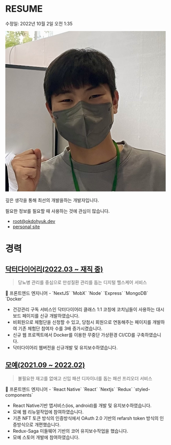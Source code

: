 # RESUME

수정일: 2022년 10월 2일 오전 1:35

![IMG_4180.jpeg](./images/profile.jpeg)

깊은 생각을 통해 최선의 개발을하는 개발자입니다.

필요한 정보를 필요할 때 사용하는 것에 관심이 많습니다.

- [root@okdohyuk.dev](mailto:root@okdohyuk.dev)
- [personal site](https://okdohyuk.dev)

# 경력

## [닥터다이어리(2022.03 ~ 재직 중)](https://web.drdiary.co.kr/)

> 당뇨병 관리를 중심으로 만성질환 관리를 돕는 디지털 헬스케어 서비스
>

<aside>
🤹 프론트엔드 엔지니어 - `NextJS` `MobX` `Node` `Express` `MongoDB` `Docker`

</aside>

- 건강관리 구독 서비스인 닥터다이어리 클래스 1:1 코칭에 코치님들이 사용하는 대시보드 페이지를 신규 개발하였습니다.
- 비회원으로 체험단을 신청할 수 있고, 당첨시 회원으로 연동해주는 페이지를 개발하여 기존 체험단 참여자 수를 3배 증가시켰습니다.
- 신규 웹 프로젝트에서 Docker를 이용한 무중단 가상환경 CI/CD를 구축하였습니다.
- 닥터다이어리 웹버전을 신규개발 및 유지보수하였습니다.

## [모예(2021.09 ~ 2022.02)](http://bobbinjournal.com/archives/20514)

> 불필요한 재고를 없애고 신입 패션 디자이너를 돕는 패션 프리오더 서비스
>

<aside>
🤹 프론트엔드 엔지니어 - `React Native` `React` `Nextjs` `Redux` `styled-components`

</aside>

- React Native기반 앱서비스(ios, android)를 개발 및 유지보수하였습니다.
- 모예 웹 리뉴얼작업에 참여하였습니다.
- 기존 NFT 토큰 방식의 인증방식에서 OAuth 2.0 기반의 refarsh token 방식의 인증방식으로 개편했습니다.
- Redux-Saga 미들웨어 기반의 코어 유지보수작업을 했습니다.
- 모예 스토어 개발에 참여하였습니다.
